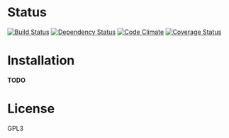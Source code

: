 Status
======

[![Build Status](https://travis-ci.org/matttbe/SIT.png?branch=master)](https://travis-ci.org/matttbe/SIT)
[![Dependency Status](https://gemnasium.com/matttbe/SIT.png)](https://gemnasium.com/matttbe/SIT)
[![Code Climate](https://codeclimate.com/github/matttbe/SIT.png)](https://codeclimate.com/github/matttbe/SIT)
[![Coverage Status](https://coveralls.io/repos/matttbe/SIT/badge.png)](https://coveralls.io/r/matttbe/SIT)

Installation
============

**TODO**

License
=======

GPL3
